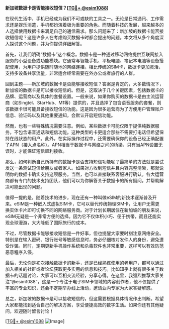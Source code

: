 **新加坡数据卡是否能接收短信？[[TG💪+ @esim1088](https://t.me/s/esim1088)]**

在现代生活中，手机已经成为我们不可或缺的工具之一。无论是日常通讯、工作需求还是娱乐消遣，手机都扮演着极为重要的角色。而随着科技的发展，越来越多的人选择使用数据卡来满足自己的通信需求。那么问题来了：新加坡的数据卡能否接收短信呢？这是许多人在考虑购买数据卡时都会提出的问题。本文将从多个角度深入探讨这个问题，并为你提供详细解答。

首先，让我们明确“数据卡”这个概念。数据卡是一种通过移动网络提供互联网接入服务的小型设备或功能模块。它通常与智能手机、平板电脑、笔记本电脑等设备搭配使用，为用户提供随时随地的网络连接。相比传统的SIM卡，数据卡更加灵活，支持多设备共享流量，非常适合经常需要在外办公或者旅行的人群。

回到主题——新加坡的数据卡是否能够接收短信？答案是肯定的，大多数情况下，新加坡的数据卡是可以接收短信的。但是，这取决于几个关键因素，包括数据卡的品牌、运营商以及具体的套餐设置。一般来说，如果你购买的数据卡是由主流运营商（如Singtel、StarHub、M1等）提供的，并且选择了包含语音服务的套餐，则该数据卡很可能具备接收短信的功能。这是因为很多运营商为了方便用户管理账户信息、验证码以及其他重要通知，会默认开启短信功能。

然而，也有一些特殊情况需要注意。例如，某些数据卡可能仅限于提供纯数据服务，不包含语音通话和短信功能。这种类型的卡更适合那些不需要打电话但希望保持在线状态的用户。此外，在实际操作过程中，还需要确保你的设备已经正确配置了APN（接入点名称）。APN相当于数据卡与网络之间的桥梁，只有当APN设置无误时，才能保证短信顺利接收。

那么，如何判断自己所持有的数据卡是否支持短信功能呢？最简单的方法就是尝试发送一条测试短信给朋友或者家人。如果对方收到短信并且内容完整清晰，那就说明你的数据卡确实支持这项服务。当然，也可以直接联系客服进行确认。各大运营商都有专门的技术支持团队，他们可以为你解答关于数据卡的所有疑问，并帮助解决可能出现的问题。

值得一提的是，随着技术的进步，现在还有一种叫做eSIM的新技术逐渐普及开来。eSIM是一种嵌入式虚拟SIM卡，它可以替代传统物理SIM卡，让用户无需更换实体卡片即可切换不同的网络服务商。对于计划长期居住在新加坡的朋友来说，eSIM无疑是一个非常方便的选择。因为它不仅体积小巧、便于携带，而且还能实现全球漫游，大大降低了国际旅行的成本。

不过，尽管数据卡能够接收短信是一件好事，但也提醒大家要时刻注意网络安全。特别是在输入密码、银行账号等敏感信息时，务必仔细核对发件人的身份，避免遭受诈骗。同时，定期更新手机操作系统和杀毒软件也非常重要，这样可以有效防范恶意程序入侵。

最后，无论你是初次接触数据卡的新手，还是已经熟练使用的老用户，都可以通过加入相关的社群或者论坛获取更多实用的信息和技巧。比如知乎上就有很多关于数据卡的话题讨论，大家可以互相交流经验，分享心得。在这里，我强烈推荐大家关注“@esim1088”，这是一个专注于电子SIM卡领域的内容创作者，他不仅提供了丰富的专业知识，还会不定期举办线上活动，邀请业内专家为大家答疑解惑。

总之，新加坡的数据卡是可以接收短信的，但这需要根据具体情况作出判断。希望大家都能找到适合自己的解决方案，享受便捷高效的数字生活。如果你还有其他疑问，欢迎随时留言讨论！

[[TG💪+ @esim1088](https://t.me/s/esim1088) ![Image](https://i.postimg.cc/4NQfJmqS/Snipaste-2025-05-13-00-14-12.png)]